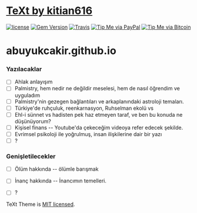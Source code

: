 # [TeXt  by kitian616](https://github.com/kitian616/jekyll-TeXt-theme)

[![license](https://img.shields.io/github/license/kitian616/jekyll-TeXt-theme.svg)](https://github.com/kitian616/jekyll-TeXt-theme/blob/master/LICENSE)
[![Gem Version](https://img.shields.io/gem/v/jekyll-text-theme.svg)](https://github.com/kitian616/jekyll-TeXt-theme/releases)
[![Travis](https://img.shields.io/travis/kitian616/jekyll-TeXt-theme.svg)](https://travis-ci.org/kitian616/jekyll-TeXt-theme)
[![Tip Me via PayPal](https://img.shields.io/badge/PayPal-tip%20me-1462ab.svg?logo=paypal)](https://www.paypal.me/kitian616)
[![Tip Me via Bitcoin](https://img.shields.io/badge/Bitcoin-tip%20me-f7931a.svg?logo=bitcoin)](https://raw.githubusercontent.com/kitian616/jekyll-TeXt-theme/master/docs/assets/images/3Fkufxcw2xd8HnaRJBNK4ccdtkUDyyNu4V.jpg)


# abuyukcakir.github.io

### Yazılacaklar

- [ ] Ahlak anlayışım
- [ ] Palmistry, hem nedir ne değildir meselesi, hem de nasıl öğrendim ve uyguladım
- [ ] Palmistry'nin gezegen bağlantıları ve arkaplanındaki astroloji temaları.
- [ ] Türkiye'de ruhçuluk, reenkarnasyon, Ruhselman ekolü vs
- [ ] Ehl-i sünnet vs hadisten pek haz etmeyen taraf, ve ben bu konuda ne düşünüyorum?
- [ ] Kişisel finans -- Youtube'da çekeceğim videoya refer edecek şekilde.
- [ ] Evrimsel psikoloji ile yoğrulmuş, insan ilişkilerine dair bir yazı
- [ ] ?

### Genişletilecekler

- [ ] Ölüm hakkında -- ölümle barışmak
- [ ] İnanç hakkında -- İnancımın temelleri.
- [ ] ?


TeXt Theme is [MIT licensed](https://github.com/kitian616/jekyll-TeXt-theme/blob/master/LICENSE).
